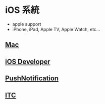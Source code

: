 # iOS 系統

* apple support
* iPhone, iPad, Apple TV, Apple Watch, etc...

## [Mac](./Mac/README.md)

## [iOS Developer](./iOSDeveloper/README.md)

## [PushNotification](./PushNotification/README.md)

## [ITC](./ITC/README.md)
